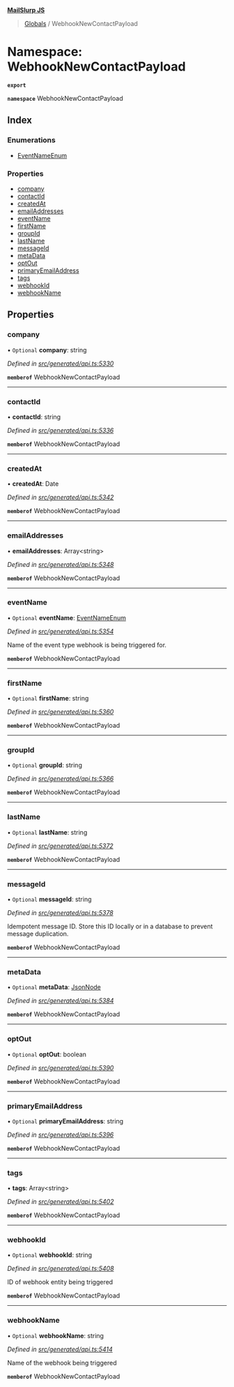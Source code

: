 **[MailSlurp JS](../README.md)**

> [Globals](../README.md) / WebhookNewContactPayload

# Namespace: WebhookNewContactPayload

**`export`** 

**`namespace`** WebhookNewContactPayload

## Index

### Enumerations

* [EventNameEnum](../enums/webhooknewcontactpayload.eventnameenum.md)

### Properties

* [company](webhooknewcontactpayload.md#company)
* [contactId](webhooknewcontactpayload.md#contactid)
* [createdAt](webhooknewcontactpayload.md#createdat)
* [emailAddresses](webhooknewcontactpayload.md#emailaddresses)
* [eventName](webhooknewcontactpayload.md#eventname)
* [firstName](webhooknewcontactpayload.md#firstname)
* [groupId](webhooknewcontactpayload.md#groupid)
* [lastName](webhooknewcontactpayload.md#lastname)
* [messageId](webhooknewcontactpayload.md#messageid)
* [metaData](webhooknewcontactpayload.md#metadata)
* [optOut](webhooknewcontactpayload.md#optout)
* [primaryEmailAddress](webhooknewcontactpayload.md#primaryemailaddress)
* [tags](webhooknewcontactpayload.md#tags)
* [webhookId](webhooknewcontactpayload.md#webhookid)
* [webhookName](webhooknewcontactpayload.md#webhookname)

## Properties

### company

• `Optional` **company**: string

*Defined in [src/generated/api.ts:5330](https://github.com/mailslurp/mailslurp-client/blob/67ec74c/src/generated/api.ts#L5330)*

**`memberof`** WebhookNewContactPayload

___

### contactId

•  **contactId**: string

*Defined in [src/generated/api.ts:5336](https://github.com/mailslurp/mailslurp-client/blob/67ec74c/src/generated/api.ts#L5336)*

**`memberof`** WebhookNewContactPayload

___

### createdAt

•  **createdAt**: Date

*Defined in [src/generated/api.ts:5342](https://github.com/mailslurp/mailslurp-client/blob/67ec74c/src/generated/api.ts#L5342)*

**`memberof`** WebhookNewContactPayload

___

### emailAddresses

•  **emailAddresses**: Array\<string>

*Defined in [src/generated/api.ts:5348](https://github.com/mailslurp/mailslurp-client/blob/67ec74c/src/generated/api.ts#L5348)*

**`memberof`** WebhookNewContactPayload

___

### eventName

• `Optional` **eventName**: [EventNameEnum](../enums/webhooknewcontactpayload.eventnameenum.md)

*Defined in [src/generated/api.ts:5354](https://github.com/mailslurp/mailslurp-client/blob/67ec74c/src/generated/api.ts#L5354)*

Name of the event type webhook is being triggered for.

**`memberof`** WebhookNewContactPayload

___

### firstName

• `Optional` **firstName**: string

*Defined in [src/generated/api.ts:5360](https://github.com/mailslurp/mailslurp-client/blob/67ec74c/src/generated/api.ts#L5360)*

**`memberof`** WebhookNewContactPayload

___

### groupId

• `Optional` **groupId**: string

*Defined in [src/generated/api.ts:5366](https://github.com/mailslurp/mailslurp-client/blob/67ec74c/src/generated/api.ts#L5366)*

**`memberof`** WebhookNewContactPayload

___

### lastName

• `Optional` **lastName**: string

*Defined in [src/generated/api.ts:5372](https://github.com/mailslurp/mailslurp-client/blob/67ec74c/src/generated/api.ts#L5372)*

**`memberof`** WebhookNewContactPayload

___

### messageId

• `Optional` **messageId**: string

*Defined in [src/generated/api.ts:5378](https://github.com/mailslurp/mailslurp-client/blob/67ec74c/src/generated/api.ts#L5378)*

Idempotent message ID. Store this ID locally or in a database to prevent message duplication.

**`memberof`** WebhookNewContactPayload

___

### metaData

• `Optional` **metaData**: [JsonNode](../interfaces/jsonnode.md)

*Defined in [src/generated/api.ts:5384](https://github.com/mailslurp/mailslurp-client/blob/67ec74c/src/generated/api.ts#L5384)*

**`memberof`** WebhookNewContactPayload

___

### optOut

• `Optional` **optOut**: boolean

*Defined in [src/generated/api.ts:5390](https://github.com/mailslurp/mailslurp-client/blob/67ec74c/src/generated/api.ts#L5390)*

**`memberof`** WebhookNewContactPayload

___

### primaryEmailAddress

• `Optional` **primaryEmailAddress**: string

*Defined in [src/generated/api.ts:5396](https://github.com/mailslurp/mailslurp-client/blob/67ec74c/src/generated/api.ts#L5396)*

**`memberof`** WebhookNewContactPayload

___

### tags

•  **tags**: Array\<string>

*Defined in [src/generated/api.ts:5402](https://github.com/mailslurp/mailslurp-client/blob/67ec74c/src/generated/api.ts#L5402)*

**`memberof`** WebhookNewContactPayload

___

### webhookId

• `Optional` **webhookId**: string

*Defined in [src/generated/api.ts:5408](https://github.com/mailslurp/mailslurp-client/blob/67ec74c/src/generated/api.ts#L5408)*

ID of webhook entity being triggered

**`memberof`** WebhookNewContactPayload

___

### webhookName

• `Optional` **webhookName**: string

*Defined in [src/generated/api.ts:5414](https://github.com/mailslurp/mailslurp-client/blob/67ec74c/src/generated/api.ts#L5414)*

Name of the webhook being triggered

**`memberof`** WebhookNewContactPayload
